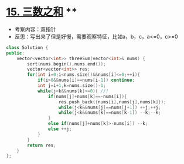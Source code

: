# [15. 三数之和](https://leetcode-cn.com/problems/3sum/submissions/) **

+ 考察内容：双指针
+ 反思：写出来了但是好慢，需要观察特征，比如a，b，c，a<=0，c>=0

```cpp
class Solution {
public:
    vector<vector<int>> threeSum(vector<int>& nums) {
        sort(nums.begin(),nums.end());
        vector<vector<int>> res;
        for(int i=0;i<nums.size()&&nums[i]<=0;++i){
            if(i>0&&nums[i]==nums[i-1]) continue;
            int j=i+1,k=nums.size()-1;
            while(j<k&&nums[k]>=0){ //!
                if(nums[j]+nums[k]==-nums[i]){
                    res.push_back({nums[i],nums[j],nums[k]});
                    while(j<k&&nums[j]==nums[j+1]) ++j;++j;
                    while(j<k&&nums[k]==nums[k-1]) --k;--k;
                }
                else if(nums[j]+nums[k]>-nums[i]) --k;
                else ++j;
            }
        }
        return res;
    }
};
```
